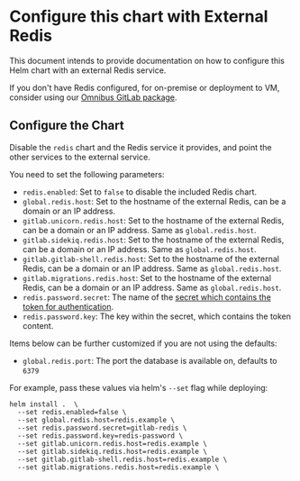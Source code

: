 # Configure this chart with External Redis

This document intends to provide documentation on how to configure this Helm chart with an external Redis service.

If you don't have Redis configured, for on-premise or deployment to VM,
consider using our [Omnibus GitLab package](./external-omnibus-redis.md).

## Configure the Chart

Disable the `redis` chart and the Redis service it provides, and point the other services to the external service.

You need to set the following parameters:
* `redis.enabled`: Set to `false` to disable the included Redis chart.
* `global.redis.host`: Set to the hostname of the external Redis, can be a domain or an IP address.
* `gitlab.unicorn.redis.host`: Set to the hostname of the external Redis, can be a domain or an IP address. Same as `global.redis.host`.
* `gitlab.sidekiq.redis.host`: Set to the hostname of the external Redis, can be a domain or an IP address. Same as `global.redis.host`.
* `gitlab.gitlab-shell.redis.host`: Set to the hostname of the external Redis, can be a domain or an IP address. Same as `global.redis.host`.
* `gitlab.migrations.redis.host`: Set to the hostname of the external Redis, can be a domain or an IP address. Same as `global.redis.host`.
* `redis.password.secret`: The name of the [secret which contains the token for authentication][redis-secret].
* `redis.password.key`: The key within the secret, which contains the token content.

Items below can be further customized if you are not using the defaults:
* `global.redis.port`: The port the database is available on, defaults to `6379`

For example, pass these values via helm's `--set` flag while deploying:

```
helm install .  \
  --set redis.enabled=false \
  --set global.redis.host=redis.example \
  --set redis.password.secret=gitlab-redis \
  --set redis.password.key=redis-password \
  --set gitlab.unicorn.redis.host=redis.example \
  --set gitlab.sidekiq.redis.host=redis.example \
  --set gitlab.gitlab-shell.redis.host=redis.example \
  --set gitlab.migrations.redis.host=redis.example \
```

[redis-secret]: ../../installation/secrets.md#redis-secret
